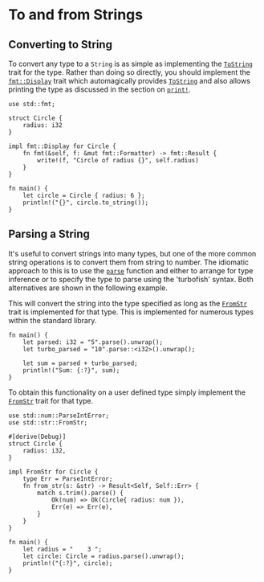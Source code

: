 # To and from Strings

## Converting to String

To convert any type to a `String` is as simple as implementing the [`ToString`]
trait for the type. Rather than doing so directly, you should implement the
[`fmt::Display`][Display] trait which automagically provides [`ToString`] and
also allows printing the type as discussed in the section on [`print!`][print].

```rust,editable
use std::fmt;

struct Circle {
    radius: i32
}

impl fmt::Display for Circle {
    fn fmt(&self, f: &mut fmt::Formatter) -> fmt::Result {
        write!(f, "Circle of radius {}", self.radius)
    }
}

fn main() {
    let circle = Circle { radius: 6 };
    println!("{}", circle.to_string());
}
```

## Parsing a String

It's useful to convert strings into many types, but one of the more common string
operations is to convert them from string to number. The idiomatic approach to
this is to use the [`parse`] function and either to arrange for type inference or
to specify the type to parse using the 'turbofish' syntax. Both alternatives are
shown in the following example.

This will convert the string into the type specified as long as the [`FromStr`]
trait is implemented for that type. This is implemented for numerous types
within the standard library.

```rust,editable
fn main() {
    let parsed: i32 = "5".parse().unwrap();
    let turbo_parsed = "10".parse::<i32>().unwrap();

    let sum = parsed + turbo_parsed;
    println!("Sum: {:?}", sum);
}
```

To obtain this functionality on a user defined type simply implement the
[`FromStr`] trait for that type.

```rust,editable
use std::num::ParseIntError;
use std::str::FromStr;

#[derive(Debug)]
struct Circle {
    radius: i32,
}

impl FromStr for Circle {
    type Err = ParseIntError;
    fn from_str(s: &str) -> Result<Self, Self::Err> {
        match s.trim().parse() {
            Ok(num) => Ok(Circle{ radius: num }),
            Err(e) => Err(e),
        }
    }
}

fn main() {
    let radius = "    3 ";
    let circle: Circle = radius.parse().unwrap();
    println!("{:?}", circle);
}
```

[`ToString`]: https://doc.rust-lang.org/std/string/trait.ToString.html
[Display]: https://doc.rust-lang.org/std/fmt/trait.Display.html
[print]: ../hello/print.md
[`parse`]: https://doc.rust-lang.org/std/primitive.str.html#method.parse
[`FromStr`]: https://doc.rust-lang.org/std/str/trait.FromStr.html
